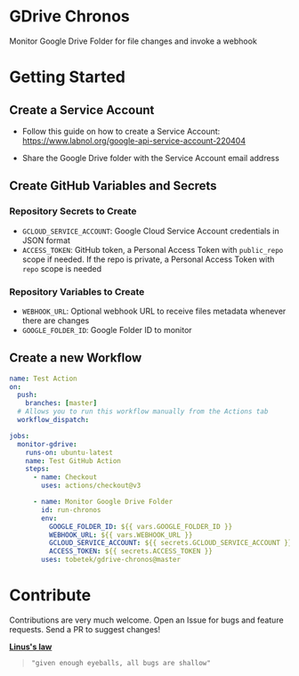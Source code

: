 # GDrive Chronos

Monitor Google Drive Folder for file changes and invoke a webhook

# Getting Started

## Create a Service Account
- Follow this guide on how to create a Service Account: https://www.labnol.org/google-api-service-account-220404

- Share the Google Drive folder with the Service Account email address

## Create GitHub Variables and Secrets

### Repository Secrets to Create

- `GCLOUD_SERVICE_ACCOUNT`: Google Cloud Service Account credentials in JSON format
- `ACCESS_TOKEN`: GitHub token, a Personal Access Token with `public_repo` scope if needed. If the repo is private, a Personal Access Token with `repo` scope is needed

### Repository Variables to Create

- `WEBHOOK_URL`: Optional webhook URL to receive files metadata whenever there are changes
- `GOOGLE_FOLDER_ID`: Google Folder ID to monitor

## Create a new Workflow

```yml
name: Test Action
on:
  push:
    branches: [master]
  # Allows you to run this workflow manually from the Actions tab
  workflow_dispatch:

jobs:
  monitor-gdrive:
    runs-on: ubuntu-latest
    name: Test GitHub Action
    steps:
      - name: Checkout
        uses: actions/checkout@v3

      - name: Monitor Google Drive Folder
        id: run-chronos
        env:
          GOOGLE_FOLDER_ID: ${{ vars.GOOGLE_FOLDER_ID }}
          WEBHOOK_URL: ${{ vars.WEBHOOK_URL }}
          GCLOUD_SERVICE_ACCOUNT: ${{ secrets.GCLOUD_SERVICE_ACCOUNT }}
          ACCESS_TOKEN: ${{ secrets.ACCESS_TOKEN }}
        uses: tobetek/gdrive-chronos@master
```

# Contribute
Contributions are very much welcome. Open an Issue for bugs and feature requests. Send a PR to suggest changes!

[**Linus's law**](https://en.wikipedia.org/wiki/Linus%27s_law)
 > `"given enough eyeballs, all bugs are shallow"`